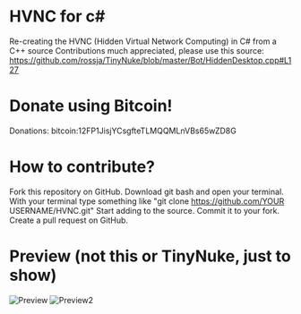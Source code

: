 # HVNC for c# 
Re-creating the HVNC (Hidden Virtual Network Computing) in C# from a C++ source
Contributions much appreciated, please use this source: https://github.com/rossja/TinyNuke/blob/master/Bot/HiddenDesktop.cpp#L127

# Donate using Bitcoin!
Donations: bitcoin:12FP1JisjYCsgfteTLMQQMLnVBs65wZD8G

# How to contribute?
Fork this repository on GitHub.
Download git bash and open your terminal.
With your terminal type something like "git clone https://github.com/YOUR USERNAME/HVNC.git"
Start adding to the source.
Commit it to your fork.
Create a pull request on GitHub.

# Preview (not this or TinyNuke, just to show)
![Preview](https://upload.wikimedia.org/wikipedia/commons/7/7f/VNC_in_KDE.png)
![Preview2](https://i.imgur.com/d57cP6W.jpg)
